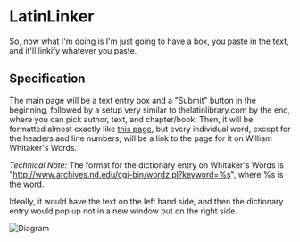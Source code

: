LatinLinker
===========
So, now what I'm doing is I'm just going to have a box, you paste in the text, and it'll linkify whatever you paste. 

## Specification

The main page will be a text entry box and a "Submit" button in the beginning, followed by a setup very similar to thelatinlibrary.com by the end, where you can pick author, text, and chapter/book. Then, it will be formatted almost exactly like [this page](http://www.thelatinlibrary.com/vergil/aen1.shtml), but every individual word, except for the headers and line numbers, will be a link to the page for it on William Whitaker's Words. 

*Technical Note:* The format for the dictionary entry on Whitaker's Words is "http://www.archives.nd.edu/cgi-bin/wordz.pl?keyword=%s", where %s is the word. 

Ideally, it would have the text on the left hand side, and then the dictionary entry would pop up not in a new window but on the right side. 

![Diagram](http://i.imgur.com/UkumsoR.png)
